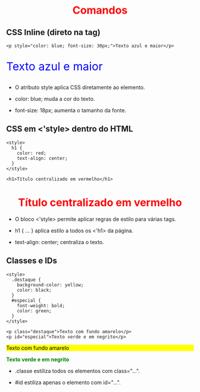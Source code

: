 # Comandos

## CSS Inline (direto na tag)
```
<p style="color: blue; font-size: 30px;">Texto azul e maior</p>
```
<p style="color: blue; font-size: 30px;">Texto azul e maior</p>

- O atributo style aplica CSS diretamente ao elemento.

- color: blue; muda a cor do texto.

- font-size: 18px; aumenta o tamanho da fonte.

## CSS em <'style> dentro do HTML
```
<style>
  h1 {
    color: red;
    text-align: center;
  }
</style>

<h1>Título centralizado em vermelho</h1>
```
<style>
  h1 {
    color: red;
    text-align: center;
  }
</style>

<h1>Título centralizado em vermelho</h1>

- O bloco <'style> permite aplicar regras de estilo para várias tags.

- h1 { ... } aplica estilo a todos os <'h1> da página.

- text-align: center; centraliza o texto.

## Classes e IDs
```
<style>
  .destaque {
    background-color: yellow;
    color: black;
  }
  #especial {
    font-weight: bold;
    color: green;
  }
</style>

<p class="destaque">Texto com fundo amarelo</p>
<p id="especial">Texto verde e em negrito</p>
```
<style>
  .destaque {
    background-color: yellow;
    color: black;
  }
  #especial {
    font-weight: bold;
    color: green;
  }
</style>

<p class="destaque">Texto com fundo amarelo</p>
<p id="especial">Texto verde e em negrito</p>

- .classe estiliza todos os elementos com class="...".

- #id estiliza apenas o elemento com id="...".
